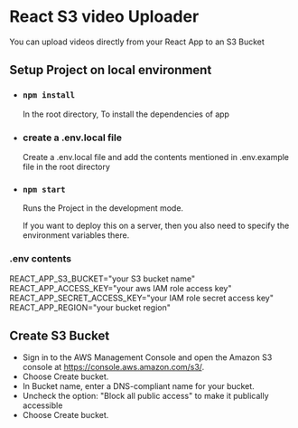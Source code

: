 # React S3 video Uploader

You can upload videos directly from your React App to an S3 Bucket

## Setup Project on local environment

- ### `npm install`

  In the root directory, To install the dependencies of app

- ### create a .env.local file

  Create a .env.local file and add the contents mentioned in .env.example file in the root directory

- ### `npm start`

  Runs the Project in the development mode.

  If you want to deploy this on a server, then you also need to specify the environment variables there.

### .env contents

REACT_APP_S3_BUCKET="your S3 bucket name"
REACT_APP_ACCESS_KEY="your aws IAM role access key"
REACT_APP_SECRET_ACCESS_KEY="your IAM role secret access key"
REACT_APP_REGION="your bucket region"

## Create S3 Bucket

- Sign in to the AWS Management Console and open the Amazon S3 console at https://console.aws.amazon.com/s3/.
- Choose Create bucket.
- In Bucket name, enter a DNS-compliant name for your bucket.
- Uncheck the option: "Block all public access" to make it publically accessible
- Choose Create bucket.
